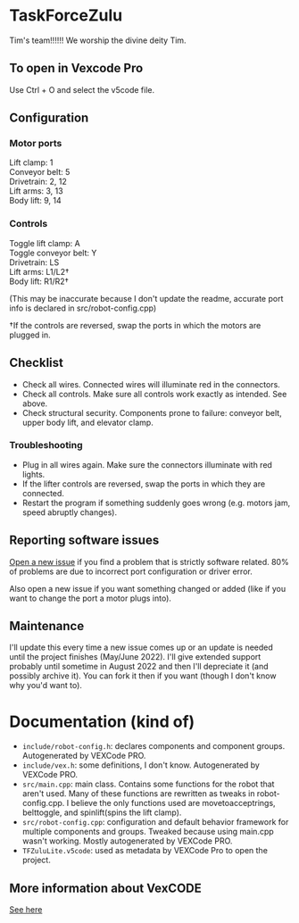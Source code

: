 # TaskForceZulu
Tim's team!!!!!! We worship the divine deity Tim.

## To open in Vexcode Pro
Use Ctrl + O and select the v5code file.

## Configuration
### Motor ports
Lift clamp: 1<br/>
Conveyor belt: 5<br/>
Drivetrain: 2, 12<br/>
Lift arms: 3, 13<br/>
Body lift: 9, 14<br/>
### Controls
Toggle lift clamp: A<br/>
Toggle conveyor belt: Y<br/>
Drivetrain: LS<br/>
Lift arms: L1/L2†<br/>
Body lift: R1/R2†<br/>

(This may be inaccurate because I don't update the readme, accurate port info is declared in src/robot-config.cpp)

†If the controls are reversed, swap the ports in which the motors are plugged in.

## Checklist
* Check all wires. Connected wires will illuminate red in the connectors.
* Check all controls. Make sure all controls work exactly as intended. See above.
* Check structural security. Components prone to failure: conveyor belt, upper body lift, and elevator clamp.

### Troubleshooting
* Plug in all wires again. Make sure the connectors illuminate with red lights.
* If the lifter controls are reversed, swap the ports in which they are connected.
* Restart the program if something suddenly goes wrong (e.g. motors jam, speed abruptly changes).

## Reporting software issues
[Open a new issue](https://github.com/DairyProducts/TaskForceZulu/issues/new) if you find a problem that is strictly software related. 80% of problems are due to incorrect port configuration or driver error.

Also open a new issue if you want something changed or added (like if you want to change the port a motor plugs into).

## Maintenance
I'll update this every time a new issue comes up or an update is needed until the project finishes (May/June 2022). I'll give extended support probably until sometime in August 2022 and then I'll depreciate it (and possibly archive it). You can fork it then if you want (though I don't know why you'd want to).

# Documentation (kind of)
* `include/robot-config.h`: declares components and component groups. Autogenerated by VEXCode PRO.
* `include/vex.h`: some definitions, I don't know. Autogenerated by VEXCode PRO.
* `src/main.cpp`: main class. Contains some functions for the robot that aren't used. Many of these functions are rewritten as tweaks in robot-config.cpp. I believe the only functions used are movetoacceptrings, belttoggle, and spinlift(spins the lift clamp).
* `src/robot-config.cpp`: configuration and default behavior framework for multiple components and groups. Tweaked because using main.cpp wasn't working. Mostly autogenerated by VEXCode PRO.
* `TFZuluLite.v5code`: used as metadata by VEXCode Pro to open the project.

## More information about VexCODE
[See here](https://www.vexrobotics.com/vexcode-pro)
